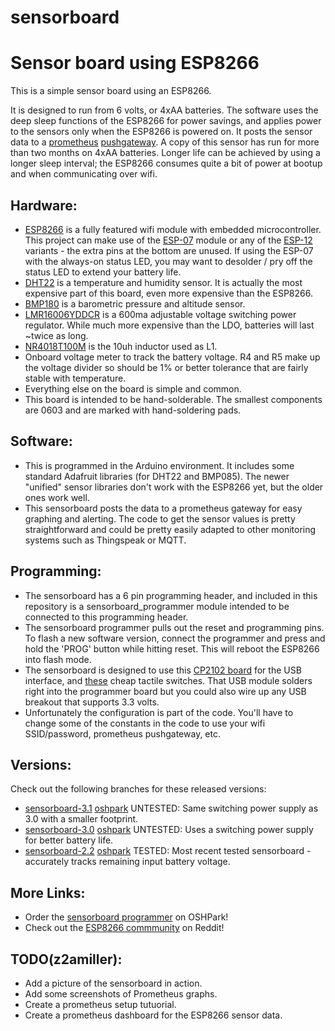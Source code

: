 # sensorboard
Sensor board using ESP8266
==========================

This is a simple sensor board using an ESP8266.

It is designed to run from 6 volts, or 4xAA batteries.  The software uses the
deep sleep functions of the ESP8266 for power savings, and applies power to the
sensors only when the ESP8266 is powered on.  It posts the sensor data to a 
[prometheus](http://prometheus.io/) [pushgateway](https://github.com/prometheus/pushgateway).
A copy of this sensor has run for more than two months on 4xAA batteries.
Longer life can be achieved by using a longer sleep interval; the ESP8266
consumes quite a bit of power at bootup and when communicating over wifi.

Hardware:
---------

* [ESP8266](https://github.com/esp8266/Arduino) is a fully featured wifi
  module with embedded microcontroller.  This project can make use of the
  [ESP-07](http://www.banggood.com/ESP8266-ESP-07-Remote-Serial-Port-WIFI-Transceiver-Wireless-Module-p-961247.html)
  module or any of the
  [ESP-12](http://www.banggood.com/ESP8266-ESP-12E-Remote-Serial-Port-WIFI-Transceiver-Wireless-Module-p-980984.html)
  variants - the extra pins at the bottom are unused.  If using the ESP-07
  with the always-on status LED, you may want to desolder / pry off the
  status LED to extend your battery life.
* [DHT22](http://www.electrodragon.com/product/dht22-pre-order-link/) is a
  temperature and humidity sensor.  It is actually the most expensive part
  of this board, even more expensive than the ESP8266.
* [BMP180](http://www.banggood.com/BMP180-Digital-Barometric-Pressure-Sensor-Module-Board-p-930690.html)
  is a barometric pressure and altitude sensor.
* [LMR16006YDDCR](http://www.ti.com/lit/ds/symlink/lmr16006.pdf) is a 600ma
  adjustable voltage switching power regulator.  While much more expensive
  than the LDO, batteries will last ~twice as long.
* [NR4018T100M](http://www.yuden.co.jp/productdata/catalog/en/wound04_e.pdf)
  is the 10uh inductor used as L1.
* Onboard voltage meter to track the battery voltage.  R4 and R5 make up
  the voltage divider so should be 1% or better tolerance that are
  fairly stable with temperature. 
* Everything else on the board is simple and common.
* This board is intended to be hand-solderable. The smallest components are
  0603 and are marked with hand-soldering pads.

Software:
---------

* This is programmed in the Arduino environment.  It includes some standard
  Adafruit libraries (for DHT22 and BMP085).  The newer "unified" sensor
  libraries don't work with the ESP8266 yet, but the older ones work well.
* This sensorboard posts the data to a prometheus gateway for easy graphing
  and alerting.  The code to get the sensor values is pretty straightforward
  and could be pretty easily adapted to other monitoring systems such as
  Thingspeak or MQTT.

Programming:
------------

* The sensorboard has a 6 pin programming header, and included in this
  repository is a sensorboard\_programmer module intended to be connected to
  this programming header. 
* The sensorboard programmer pulls out the reset and programming pins.  To
  flash a new software version, connect the programmer and press and hold
  the 'PROG' button while hitting reset.  This will reboot the ESP8266 into
  flash mode.
* The sensorboard is designed to use this
  [CP2102 board](http://www.banggood.com/5Pcs-CJMCU-CP2102-USB-To-TTLSerial-Module-UART-STC-Downloader-p-980102.html)
  for the USB interface, and
  [these](http://www.banggood.com/100pcs-Mini-Micro-Momentary-Tactile-Tact-Switch-Push-Button-DIP-P4-p-917570.html)
  cheap tactile switches.  That USB module solders right into the programmer
  board but you could also wire up any USB breakout that supports 3.3 volts.
* Unfortunately the configuration is part of the code.  You'll have to change
  some of the constants in the code to use your wifi SSID/password,
  prometheus pushgateway, etc.

Versions:
---------

Check out the following branches for these released versions:

* [sensorboard-3.1](https://github.com/z2amiller/sensorboard/tree/sensorboard-3.1)
  [oshpark](https://oshpark.com/shared_projects/4DUu3wyO) UNTESTED: Same
  switching power supply as 3.0 with a smaller footprint.
* [sensorboard-3.0](https://github.com/z2amiller/sensorboard/tree/sensorboard-3.0)
  [oshpark](https://oshpark.com/shared_projects/WbqAk6mQ) UNTESTED: Uses
  a switching power supply for better battery life.
* [sensorboard-2.2](https://github.com/z2amiller/sensorboard/tree/sensorboard-2.2)
  [oshpark](https://oshpark.com/shared_projects/rGc3bDv8) TESTED: Most
  recent tested sensorboard - accurately tracks remaining input battery voltage.

More Links:
-----------

* Order the [sensorboard programmer](https://oshpark.com/shared_projects/fjlzVR1e)
  on OSHPark!
* Check out the [ESP8266 commmunity](http://reddit.com/r/ESP8266) on Reddit!

TODO(z2amiller):
---------------

* Add a picture of the sensorboard in action.
* Add some screenshots of Prometheus graphs.
* Create a prometheus setup tutuorial.
* Create a prometheus dashboard for the ESP8266 sensor data.
